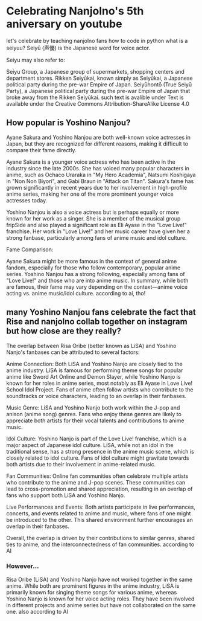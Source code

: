 # Celebrating Nanjolno's 5th aniversary on youtube
let's celebrate by teaching nanjolno fans how to code in python
what is a seiyuu? 
Seiyū (声優) is the Japanese word for voice actor.

Seiyu may also refer to:

Seiyu Group, a Japanese group of supermarkets, shopping centers and department stores.
Rikken Seiyūkai, known simply as Seiyūkai, a Japanese political party during the pre-war Empire of Japan.
Seiyūhontō (True Seiyū Party), a Japanese political party during the pre-war Empire of Japan that broke away from the Rikken Seiyūkai. 
such text is avalible under Text is available under the Creative Commons Attribution-ShareAlike License 4.0
## How popular is Yoshino Nanjou?

Ayane Sakura and Yoshino Nanjou are both well-known voice actresses in Japan, but they are recognized for different reasons, making it difficult to compare their fame directly.

Ayane Sakura is a younger voice actress who has been active in the industry since the late 2000s. She has voiced many popular characters in anime, such as Ochaco Uraraka in "My Hero Academia", Natsumi Koshigaya in "Non Non Biyori", and Gabi Braun in "Attack on Titan". Sakura's fame has grown significantly in recent years due to her involvement in high-profile anime series, making her one of the more prominent younger voice actresses today.

Yoshino Nanjou is also a voice actress but is perhaps equally or more known for her work as a singer. She is a member of the musical group fripSide and also played a significant role as Eli Ayase in the "Love Live!" franchise. Her work in "Love Live!" and her music career have given her a strong fanbase, particularly among fans of anime music and idol culture.

Fame Comparison:

Ayane Sakura might be more famous in the context of general anime fandom, especially for those who follow contemporary, popular anime series.
Yoshino Nanjou has a strong following, especially among fans of "Love Live!" and those who are into anime music.
In summary, while both are famous, their fame may vary depending on the context—anime voice acting vs. anime music/idol culture.
according to ai, tho!

## many Yoshino Nanjou fans celebrate the fact that Rise and nanjolno collab together on instagram but how close are they really?
The overlap between Risa Oribe (better known as LiSA) and Yoshino Nanjo's fanbases can be attributed to several factors:

Anime Connection: Both LiSA and Yoshino Nanjo are closely tied to the anime industry. LiSA is famous for performing theme songs for popular anime like Sword Art Online and Demon Slayer, while Yoshino Nanjo is known for her roles in anime series, most notably as Eli Ayase in Love Live! School Idol Project. Fans of anime often follow artists who contribute to the soundtracks or voice characters, leading to an overlap in their fanbases.

Music Genre: LiSA and Yoshino Nanjo both work within the J-pop and anison (anime song) genres. Fans who enjoy these genres are likely to appreciate both artists for their vocal talents and contributions to anime music.

Idol Culture: Yoshino Nanjo is part of the Love Live! franchise, which is a major aspect of Japanese idol culture. LiSA, while not an idol in the traditional sense, has a strong presence in the anime music scene, which is closely related to idol culture. Fans of idol culture might gravitate towards both artists due to their involvement in anime-related music.

Fan Communities: Online fan communities often celebrate multiple artists who contribute to the anime and J-pop scenes. These communities can lead to cross-promotion and shared appreciation, resulting in an overlap of fans who support both LiSA and Yoshino Nanjo.

Live Performances and Events: Both artists participate in live performances, concerts, and events related to anime and music, where fans of one might be introduced to the other. This shared environment further encourages an overlap in their fanbases.

Overall, the overlap is driven by their contributions to similar genres, shared ties to anime, and the interconnectedness of fan communities. according to AI

### However...

Risa Oribe (LiSA) and Yoshino Nanjo have not worked together in the same anime. While both are prominent figures in the anime industry, LiSA is primarily known for singing theme songs for various anime, whereas Yoshino Nanjo is known for her voice acting roles. They have been involved in different projects and anime series but have not collaborated on the same one. also according to AI

